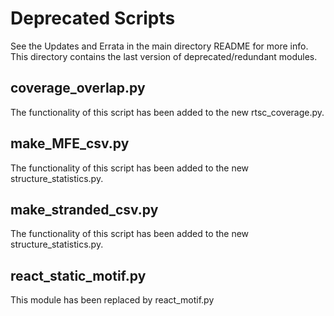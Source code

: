 # Deprecated Scripts
See the Updates and Errata in the main directory README for more info. This 
directory contains the last version of deprecated/redundant modules.

## coverage_overlap.py
The functionality of this script has been added to the new rtsc_coverage.py.

## make_MFE_csv.py
The functionality of this script has been added to the new structure_statistics.py.

## make_stranded_csv.py
The functionality of this script has been added to the new structure_statistics.py.

## react_static_motif.py
This module has been replaced by react_motif.py